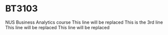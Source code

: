 # BT3103

NUS Business Analytics course
This line will be replaced
This is the 3rd line
This line will be replaced
This line will be replaced